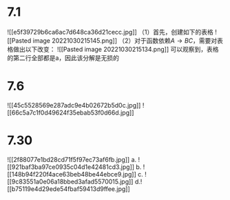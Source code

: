 # 7.1
![[e5f39729b6ca6ac7d648ca36d21cecc.jpg]]
（1）首先，创建如下的表格
![[Pasted image 20221030215145.png]]
（2）对于函数依赖$A\to BC$，需要对表格做出以下改变：
![[Pasted image 20221030215134.png]]
可以观察到，表格的第二行全部都是a，因此该分解是无损的
# 7.6
![[45c5528569e287adc9e4b02672b5d0c.jpg]]
![[66c5a7c1f0d49624f35ebab53f0d66d.jpg]]
# 7.30
![[2f88077e1bd28cd71f5f97ec73af6fb.jpg]]
a.
![[921baf3ba97ce0935c04d1e42481cd3.jpg]]
b.
![[148b94f220f4ace63beb48be44ebce9.jpg]]
c.
![[9c83551a0e06a18bbed3afad5570015.jpg]]
d.![[b75119e4d29ede54fbaf59413d9ffee.jpg]]